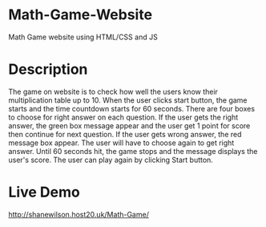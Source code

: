# Math-Game-Website
Math Game website using HTML/CSS and JS

# Description
The game on website is to check how well the users know their multiplication table up to 10. When the user clicks start button, the game starts and the time countdown starts for 60 seconds. There are four boxes to choose for right answer on each question. If the user gets the right answer, the green box message appear and the user get 1 point for score then continue for next question. If the user gets wrong answer, the red message box appear. The user will have to choose again to get right answer. Until 60 seconds hit, the game stops and the message displays the user's score. The user can play again by clicking Start button.

# Live Demo
http://shanewilson.host20.uk/Math-Game/